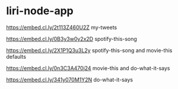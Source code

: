 # liri-node-app

https://embed.cl.ly/2t113Z460U2Z
my-tweets

https://embed.cl.ly/0B3y3w0y2x2D
spotify-this-song

https://embed.cl.ly/2X1P1Q3u3L2y
spotify-this-song and movie-this defaults 

https://embed.cl.ly/0n3C3A470j24
movie-this and do-what-it-says

https://embed.cl.ly/341y070M1Y2N
do-what-it-says